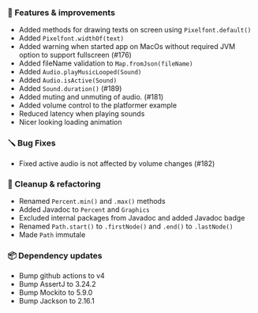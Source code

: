 ### 🚀 Features & improvements

- Added methods for drawing texts on screen using `Pixelfont.default()`
- Added `Pixelfont.widthOf(text)`
- Added warning when started app on MacOs without required JVM option to support fullscreen (#176)
- Added fileName validation to `Map.fromJson(fileName)`
- Added `Audio.playMusicLooped(Sound)`
- Added `Audio.isActive(Sound)`
- Added `Sound.duration()` (#189)
- Added muting and unmuting of audio. (#181)
- Added volume control to the platformer example
- Reduced latency when playing sounds
- Nicer looking loading animation

### 🪛 Bug Fixes

- Fixed active audio is not affected by volume changes (#182)

### 🧽 Cleanup & refactoring

- Renamed `Percent.min()` and `.max()` methods
- Added Javadoc to `Percent` and `Graphics`
- Excluded internal packages from Javadoc and added Javadoc badge
- Renamed `Path.start()` to `.firstNode()` and `.end()` to `.lastNode()`
- Made `Path` immutale

### 📦 Dependency updates

- Bump github actions to v4
- Bump AssertJ to 3.24.2
- Bump Mockito to 5.9.0
- Bump Jackson to 2.16.1